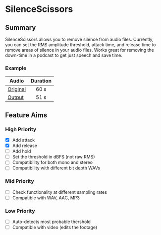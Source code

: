 # SilenceScissors
## Summary
SilenceScissors allows you to remove silence from audio files. Currently, you can set the RMS amplitude threshold, attack time, and release time to remove areas of silence in your audio files. Works great for removing the down-time in a podcast to get just speech and save time.



### Example
| Audio         | Duration      |
| ------------- |:-------------:|
| [Original](https://futuristacoustics.com/wp-content/uploads/2022/12/Moby-Dick-Original.wav) | 60 s |
| [ Output](https://futuristacoustics.com/wp-content/uploads/2022/12/Moby-Dick-Output.wav) | 51 s      |



## Feature Aims
### High Priority
- [x] Add attack
- [x] Add release
- [ ] Add hold
- [ ] Set the threshold in dBFS (not raw RMS)
- [ ] Compatibility for both mono and stereo
- [ ] Compatibility with different bit depth WAVs
### Mid Priority
- [ ] Check functionality at different sampling rates
- [ ] Compatible with WAV, AAC, MP3
### Low Priority
- [ ] Auto-detects most probable thershold
- [ ] Compatible with video (edits the footage)

